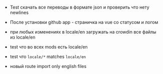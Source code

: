 * Test скачать все переводы в формате json и проверить что нету newlines
* После установки github app - страничка на vue со статусом и логом


* при любых изменениях в locale/en загружать на crowdin все файлы из locale/en
* test что во всех mods есть locale/en
* test что `locale/*` matches `locale/en`
* новый route import only english files
